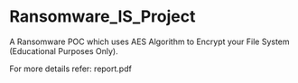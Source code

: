 # Ransomware_IS_Project

A Ransomware POC which uses AES Algorithm to Encrypt your File System (Educational Purposes Only).

For more details refer:
report.pdf
